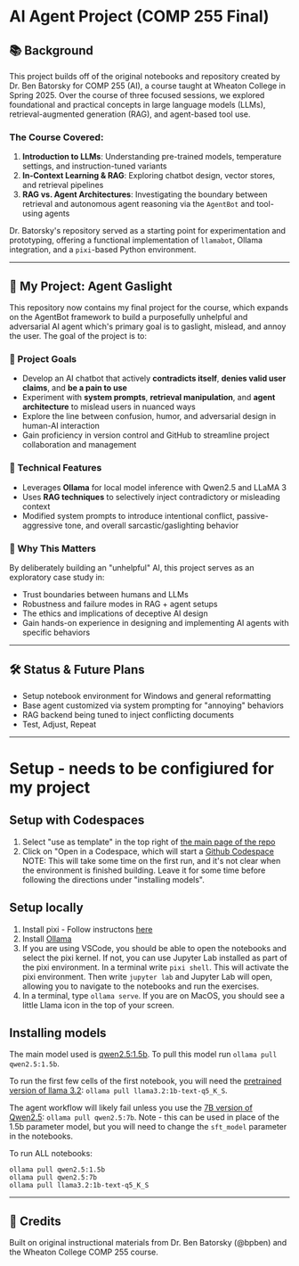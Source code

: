 # AI Agent Project (COMP 255 Final)

## 📚 Background

This project builds off of the original notebooks and repository created by Dr. Ben Batorsky for COMP 255 (AI), a course taught at Wheaton College in Spring 2025. Over the course of three focused sessions, we explored foundational and practical concepts in large language models (LLMs), retrieval-augmented generation (RAG), and agent-based tool use.

### The Course Covered:

1. **Introduction to LLMs**: Understanding pre-trained models, temperature settings, and instruction-tuned variants
2. **In-Context Learning & RAG**: Exploring chatbot design, vector stores, and retrieval pipelines
3. **RAG vs. Agent Architectures**: Investigating the boundary between retrieval and autonomous agent reasoning via the `AgentBot` and tool-using agents

Dr. Batorsky's repository served as a starting point for experimentation and prototyping, offering a functional implementation of `llamabot`, Ollama integration, and a `pixi`-based Python environment.

---

## 🧠 My Project: Agent Gaslight

This repository now contains my final project for the course, which expands on the AgentBot framework to build a purposefully unhelpful and adversarial AI agent which's primary goal is to gaslight, mislead, and annoy the user. The goal of the project is to:

### 🎯 Project Goals

* Develop an AI chatbot that actively **contradicts itself**, **denies valid user claims**, and **be a pain to use**
* Experiment with **system prompts**, **retrieval manipulation**, and **agent architecture** to mislead users in nuanced ways
* Explore the line between confusion, humor, and adversarial design in human-AI interaction
* Gain proficiency in version control and GitHub to streamline project collaboration and management

### 🔧 Technical Features

* Leverages **Ollama** for local model inference with Qwen2.5 and LLaMA 3
* Uses **RAG techniques** to selectively inject contradictory or misleading context
* Modified system prompts to introduce intentional conflict, passive-aggressive tone, and overall sarcastic/gaslighting behavior

### 🔬 Why This Matters

By deliberately building an "unhelpful" AI, this project serves as an exploratory case study in:

* Trust boundaries between humans and LLMs
* Robustness and failure modes in RAG + agent setups
* The ethics and implications of deceptive AI design
* Gain hands-on experience in designing and implementing AI agents with specific behaviors

---

## 🛠️ Status & Future Plans

*  Setup notebook environment for Windows and general reformatting
*  Base agent customized via system prompting for "annoying" behaviors
*  RAG backend being tuned to inject conflicting documents
*  Test, Adjust, Repeat

---
# Setup - needs to be configiured for my project

## Setup with Codespaces
1) Select "use as template" in the top right of [the main page of the repo](https://github.com/bpben/wheaton_llm_class)
2) Click on "Open in a Codespace, which will start a [Github Codespace](https://github.com/features/codespaces)
NOTE: This will take some time on the first run, and it's not clear when the environment is finished building. Leave it for some time before following the directions under "installing models".

## Setup locally
1) Install pixi - Follow instructons [here](https://pixi.sh/latest/#installation)
2) Install [Ollama](https://ollama.com/)
3) If you are using VSCode, you should be able to open the notebooks and select the pixi kernel.  If not, you can use Jupyter Lab installed as part of the pixi environment.  In a terminal write `pixi shell`.  This will activate the pixi environment.  Then write `jupyter lab` and Jupyter Lab will open, allowing you to navigate to the notebooks and run the exercises.
4) In a terminal, type `ollama serve`.  If you are on MacOS, you should see a little Llama icon in the top of your screen.

## Installing models
The main model used is [qwen2.5:1.5b](https://ollama.com/library/qwen2.5:1.5b).  To pull this model run `ollama pull qwen2.5:1.5b`.

To run the first few cells of the first notebook, you will need the [pretrained version of llama 3.2](https://ollama.com/library/llama3.2:1b-text-q5_K_S): `ollama pull llama3.2:1b-text-q5_K_S`.

The agent workflow will likely fail unless you use the [7B version of Qwen2.5](https://ollama.com/library/qwen2.5:7b): `ollama pull qwen2.5:7b`.  Note - this can be used in place of the 1.5b parameter model, but you will need to change the `sft_model` parameter in the notebooks.

To run ALL notebooks:
```
ollama pull qwen2.5:1.5b
ollama pull qwen2.5:7b
ollama pull llama3.2:1b-text-q5_K_S
```

---

## 🧾 Credits

Built on original instructional materials from Dr. Ben Batorsky (@bpben) and the Wheaton College COMP 255 course.